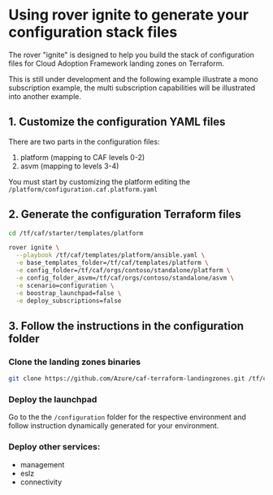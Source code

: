# Using rover ignite to generate your configuration stack files

The rover "ignite" is designed to help you build the stack of configuration files for Cloud Adoption Framework landing zones on Terraform. 

This is still under development and the following example illustrate a mono subscription example, the multi subscription capabilities will be illustrated into another example.

## 1. Customize the configuration YAML files

There are two parts in the configuration files:
1. platform (mapping to CAF levels 0-2)
2. asvm (mapping to levels 3-4)

You must start by customizing the platform editing the ```/platform/configuration.caf.platform.yaml``` 


## 2. Generate the configuration Terraform files 

```bash
cd /tf/caf/starter/templates/platform

rover ignite \
  --playbook /tf/caf/templates/platform/ansible.yaml \
  -e base_templates_folder=/tf/caf/templates/platform \
  -e config_folder=/tf/caf/orgs/contoso/standalone/platform \
  -e config_folder_asvm=/tf/caf/orgs/contoso/standalone/asvm \
  -e scenario=configuration \
  -e boostrap_launchpad=false \
  -e deploy_subscriptions=false

```
## 3. Follow the instructions in the configuration folder

### Clone the landing zones binaries

```bash
git clone https://github.com/Azure/caf-terraform-landingzones.git /tf/caf/landingzones 
```

### Deploy the launchpad

Go to the the ```/configuration``` folder for the respective environment and follow instruction dynamically generated for your environment.


### Deploy other services:

- management
- eslz
- connectivity